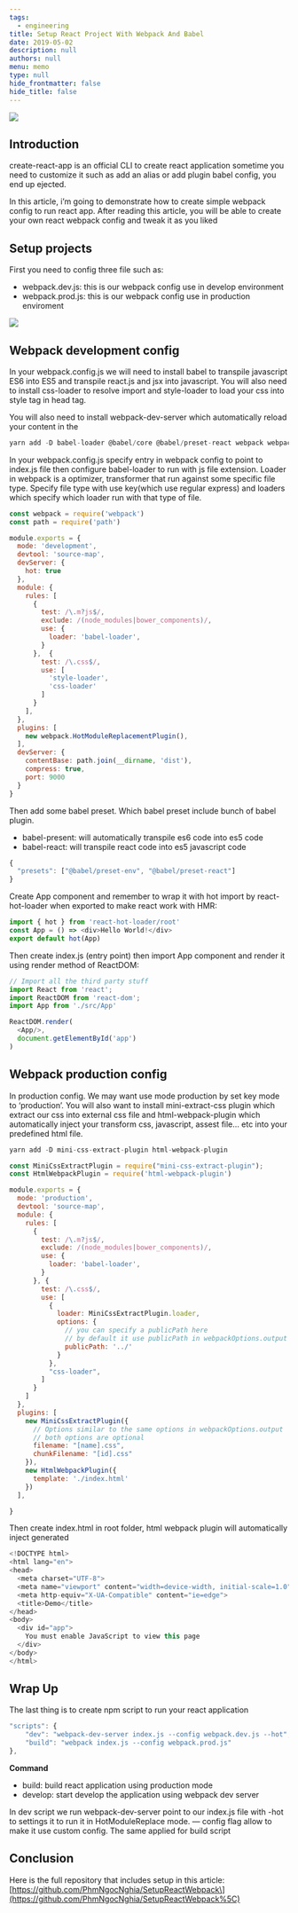 ```yaml
---
tags: 
  - engineering
title: Setup React Project With Webpack And Babel
date: 2019-05-02
description: null
authors: null
menu: memo
type: null
hide_frontmatter: false
hide_title: false
---
```


![](assets/setup-react-project-with-webpack-and-babel_1390995c704e49aab8915f9a87fcd7ce_md5.webp)

## Introduction
create-react-app is an official CLI to create react application sometime you need to customize it such as add an alias or add plugin babel config, you end up ejected.

In this article, i’m going to demonstrate how to create simple webpack config to run react app. After reading this article, you will be able to create your own react webpack config and tweak it as you liked

## Setup projects
First you need to config three file such as:

* webpack.dev.js: this is our webpack config use in develop environment
* webpack.prod.js: this is our webpack config use in production enviroment

![](assets/setup-react-project-with-webpack-and-babel_0eb458d1be6d0f37210105e714a1a304_md5.webp)

## Webpack development config
In your webpack.config.js we will need to install babel to transpile javascript ES6 into ES5 and transpile react.js and jsx into javascript. You will also need to install css-loader to resolve import and style-loader to load your css into style tag in head tag.

You will also need to install webpack-dev-server which automatically reload your content in the

```javascript
yarn add -D babel-loader @babel/core @babel/preset-react webpack webpack-cli css-loader style-loader
```

In your webpack.config.js specify entry in webpack config to point to index.js file then configure babel-loader to run with js file extension. Loader in webpack is a optimizer, transformer that run against some specific file type. Specify file type with use key(which use regular express) and loaders which specify which loader run with that type of file.

```javascript
const webpack = require('webpack')
const path = require('path')

module.exports = {
  mode: 'development',
  devtool: 'source-map',
  devServer: {
    hot: true
  },
  module: {
    rules: [
      {
        test: /\.m?js$/,
        exclude: /(node_modules|bower_components)/,
        use: {
          loader: 'babel-loader',
        }
      },  {
        test: /\.css$/,
        use: [
          'style-loader',
          'css-loader'
        ]
      }
    ],
  },
  plugins: [
    new webpack.HotModuleReplacementPlugin(),
  ],
  devServer: {
    contentBase: path.join(__dirname, 'dist'),
    compress: true,
    port: 9000
  }
}
```

Then add some babel preset. Which babel preset include bunch of babel plugin.
* babel-present: will automatically transpile es6 code into es5 code
* babel-react: will transpile react code into es5 javascript code

```javascript
{
  "presets": ["@babel/preset-env", "@babel/preset-react"]
}
```

Create App component and remember to wrap it with hot import by react-hot-loader when exported to make react work with HMR:

```javascript
import { hot } from 'react-hot-loader/root'
const App = () => <div>Hello World!</div>
export default hot(App)
```

Then create index.js (entry point) then import App component and render it using render method of ReactDOM:

```javascript
// Import all the third party stuff
import React from 'react';
import ReactDOM from 'react-dom';
import App from './src/App'

ReactDOM.render(
  <App/>,
  document.getElementById('app')
)
```

## Webpack production config
In production config. We may want use mode production by set key mode to ‘production’. You will also want to install mini-extract-css plugin which extract our css into external css file and html-webpack-plugin which automatically inject your transform css, javascript, assest file… etc into your predefined html file.

```javascript
yarn add -D mini-css-extract-plugin html-webpack-plugin
```

```javascript
const MiniCssExtractPlugin = require("mini-css-extract-plugin");
const HtmlWebpackPlugin = require('html-webpack-plugin')

module.exports = {
  mode: 'production',
  devtool: 'source-map',
  module: {
    rules: [
      {
        test: /\.m?js$/,
        exclude: /(node_modules|bower_components)/,
        use: {
          loader: 'babel-loader',
        }
      }, {
        test: /\.css$/,
        use: [
          {
            loader: MiniCssExtractPlugin.loader,
            options: {
              // you can specify a publicPath here
              // by default it use publicPath in webpackOptions.output
              publicPath: '../'
            }
          },
          "css-loader",
        ]
      }
    ]
  },
  plugins: [
    new MiniCssExtractPlugin({
      // Options similar to the same options in webpackOptions.output
      // both options are optional
      filename: "[name].css",
      chunkFilename: "[id].css"
    }),
    new HtmlWebpackPlugin({
      template: './index.html'
    })
  ],

}
```

Then create index.html in root folder, html webpack plugin will automatically inject generated

```javascript
<!DOCTYPE html>
<html lang="en">
<head>
  <meta charset="UTF-8">
  <meta name="viewport" content="width=device-width, initial-scale=1.0">
  <meta http-equiv="X-UA-Compatible" content="ie=edge">
  <title>Demo</title>
</head>
<body>
  <div id="app">
    You must enable JavaScript to view this page
  </div>
</body>
</html>
```

## Wrap Up
The last thing is to create npm script to run your react application

```javascript
"scripts": {
    "dev": "webpack-dev-server index.js --config webpack.dev.js --hot",
    "build": "webpack index.js --config webpack.prod.js"
},
```

**Command**

* build: build react application using production mode
* develop: start develop the application using webpack dev server

In dev script we run webpack-dev-server point to our index.js file with -hot to settings it to run it in HotModuleReplace mode. — config flag allow to make it use custom config. The same applied for build script

## Conclusion
Here is the full repository that includes setup in this article: [https://github.com/PhmNgocNghia/SetupReactWebpack\](https://github.com/PhmNgocNghia/SetupReactWebpack%5C)
